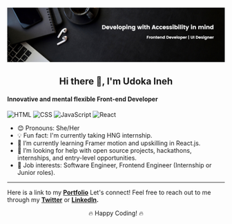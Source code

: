 ![My Image](github-banner.png)

## <h2 align="center">Hi there 👋, I'm Udoka Ineh</h2>

#### Innovative and mental flexible Front-end Developer
![HTML](https://img.shields.io/badge/HTML-5E5E5E?style=for-the-badge&logo=html5&logoColor=E34F26)
![CSS](https://img.shields.io/badge/CSS-5E5E5E?style=for-the-badge&logo=css3&logoColor=1572B6)
![JavaScript](https://img.shields.io/badge/JavaScript-5E5E5E?style=for-the-badge&logo=javascript&logoColor=F7DF1E)
![React](https://img.shields.io/badge/React-5E5E5E?style=for-the-badge&logo=react&logoColor=61DAFB)


- 😊 Pronouns: She/Her
- 💡 Fun fact: I'm currently taking HNG internship.
- 🌱 I’m currently learning Framer motion and upskilling in React.js.
- 🤔 I’m looking for help with open source projects, hackathons, internships, and entry-level opportunities.
- 💼 Job interests: Software Engineer, Frontend Engineer (Internship or Junior roles).

---

Here is a link to my **[Portfolio](https://udoka-inehs-portfolio.netlify.app/)**
Let's connect! Feel free to reach out to me through my **[Twitter](https://twitter.com/mag_daleneeee)** or **[LinkedIn](https://www.linkedin.com/in/udoka-ineh/).**


<p align="center">
  🔥 Happy Coding! 🔥
</p>
